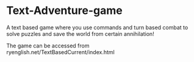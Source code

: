 # Text-Adventure-game

A text based game where you use commands and turn based combat to solve puzzles and save the world from certain annihilation!

The game can be accessed from ryenglish.net/TextBasedCurrent/index.html
